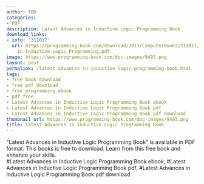 ```yaml
---
author: TBD
categories:
- PDF
description: Latest Advances in Inductive Logic Programming Book
download_links:
- info: '311017'
  url: https://programming-book.com/download/2017/ComputerBooks/311017/Latest Advances
    in Inductive Logic Programming.pdf
image: https://www.programming-book.com/doc-images/9493.png
layout: post
permalink: /latest-advances-in-inductive-logic-programming-book.html
tags:
- free book download
- free pdf download
- free programming ebook
- pdf free
- Latest Advances in Inductive Logic Programming Book ebook
- Latest Advances in Inductive Logic Programming Book pdf
- Latest Advances in Inductive Logic Programming Book pdf download
thumbnail_url: https://www.programming-book.com/doc-images/9493.png
title: Latest Advances in Inductive Logic Programming Book
---
```


 
<div class="item-desc text-justify">
  "Latest Advances in Inductive Logic Programming Book" is available in PDF format. This books is free to download. Learn from this free book and enhance your skills.
  <br>
  #Latest Advances in Inductive Logic Programming Book ebook, #Latest Advances in Inductive Logic Programming Book pdf, #Latest Advances in Inductive Logic Programming Book pdf download
</div>